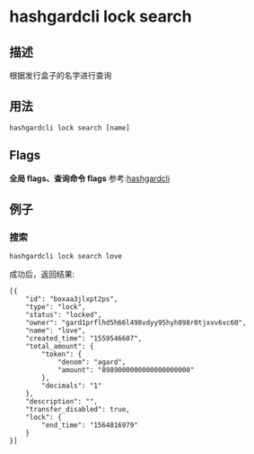 # hashgardcli lock search

## 描述
根据发行盒子的名字进行查询
## 用法
```shell
hashgardcli lock search [name]
```
## Flags

**全局 flags、查询命令 flags** 参考:[hashgardcli](../README.md)

## 例子
### 搜索
```shell
hashgardcli lock search love
```
成功后，返回结果:
```shell
[{
	"id": "boxaa3jlxpt2ps",
	"type": "lock",
	"status": "locked",
	"owner": "gard1prflhd5h66l498vdyy95hyh898r0tjxvv6vc60",
	"name": "love",
	"created_time": "1559546607",
	"total_amount": {
		"token": {
			"denom": "agard",
			"amount": "8989000000000000000000"
		},
		"decimals": "1"
	},
	"description": "",
	"transfer_disabled": true,
	"lock": {
		"end_time": "1564816979"
	}
}]
```
